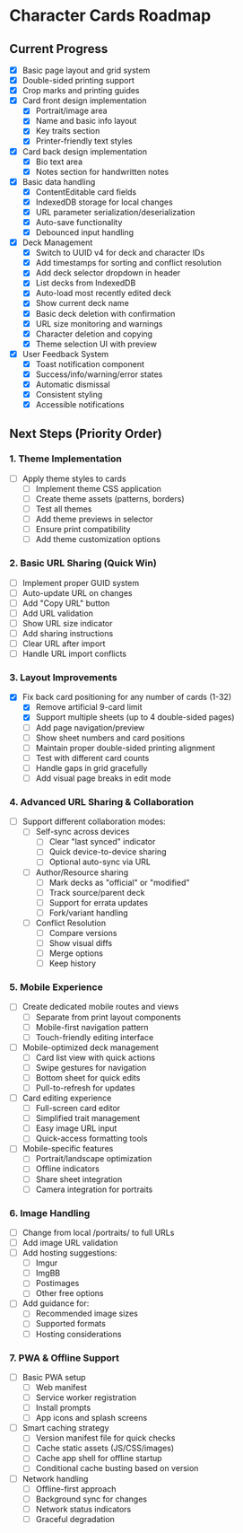 # Character Cards Roadmap

## Current Progress
- [x] Basic page layout and grid system
- [x] Double-sided printing support
- [x] Crop marks and printing guides
- [x] Card front design implementation
  - [x] Portrait/image area
  - [x] Name and basic info layout
  - [x] Key traits section
  - [x] Printer-friendly text styles
- [x] Card back design implementation
  - [x] Bio text area
  - [x] Notes section for handwritten notes
- [x] Basic data handling
  - [x] ContentEditable card fields
  - [x] IndexedDB storage for local changes
  - [x] URL parameter serialization/deserialization
  - [x] Auto-save functionality
  - [x] Debounced input handling
- [x] Deck Management
  - [x] Switch to UUID v4 for deck and character IDs
  - [x] Add timestamps for sorting and conflict resolution
  - [x] Add deck selector dropdown in header
  - [x] List decks from IndexedDB
  - [x] Auto-load most recently edited deck
  - [x] Show current deck name
  - [x] Basic deck deletion with confirmation
  - [x] URL size monitoring and warnings
  - [x] Character deletion and copying
  - [x] Theme selection UI with preview
- [x] User Feedback System
  - [x] Toast notification component
  - [x] Success/info/warning/error states
  - [x] Automatic dismissal
  - [x] Consistent styling
  - [x] Accessible notifications

## Next Steps (Priority Order)

### 1. Theme Implementation
- [ ] Apply theme styles to cards
  - [ ] Implement theme CSS application
  - [ ] Create theme assets (patterns, borders)
  - [ ] Test all themes
  - [ ] Add theme previews in selector
  - [ ] Ensure print compatibility
  - [ ] Add theme customization options

### 2. Basic URL Sharing (Quick Win)
- [ ] Implement proper GUID system
- [ ] Auto-update URL on changes
- [ ] Add "Copy URL" button
- [ ] Add URL validation
- [ ] Show URL size indicator
- [ ] Add sharing instructions
- [ ] Clear URL after import
- [ ] Handle URL import conflicts

### 3. Layout Improvements
- [x] Fix back card positioning for any number of cards (1-32)
  - [x] Remove artificial 9-card limit
  - [x] Support multiple sheets (up to 4 double-sided pages)
  - [ ] Add page navigation/preview
  - [ ] Show sheet numbers and card positions
  - [ ] Maintain proper double-sided printing alignment
  - [ ] Test with different card counts
  - [ ] Handle gaps in grid gracefully
  - [ ] Add visual page breaks in edit mode

### 4. Advanced URL Sharing & Collaboration
- [ ] Support different collaboration modes:
  - [ ] Self-sync across devices
    - [ ] Clear "last synced" indicator
    - [ ] Quick device-to-device sharing
    - [ ] Optional auto-sync via URL
  - [ ] Author/Resource sharing
    - [ ] Mark decks as "official" or "modified"
    - [ ] Track source/parent deck
    - [ ] Support for errata updates
    - [ ] Fork/variant handling
  - [ ] Conflict Resolution
    - [ ] Compare versions
    - [ ] Show visual diffs
    - [ ] Merge options
    - [ ] Keep history

### 5. Mobile Experience
- [ ] Create dedicated mobile routes and views
  - [ ] Separate from print layout components
  - [ ] Mobile-first navigation pattern
  - [ ] Touch-friendly editing interface
- [ ] Mobile-optimized deck management
  - [ ] Card list view with quick actions
  - [ ] Swipe gestures for navigation
  - [ ] Bottom sheet for quick edits
  - [ ] Pull-to-refresh for updates
- [ ] Card editing experience
  - [ ] Full-screen card editor
  - [ ] Simplified trait management
  - [ ] Easy image URL input
  - [ ] Quick-access formatting tools
- [ ] Mobile-specific features
  - [ ] Portrait/landscape optimization
  - [ ] Offline indicators
  - [ ] Share sheet integration
  - [ ] Camera integration for portraits

### 6. Image Handling
- [ ] Change from local /portraits/ to full URLs
- [ ] Add image URL validation
- [ ] Add hosting suggestions:
  - [ ] Imgur
  - [ ] ImgBB
  - [ ] Postimages
  - [ ] Other free options
- [ ] Add guidance for:
  - [ ] Recommended image sizes
  - [ ] Supported formats
  - [ ] Hosting considerations

### 7. PWA & Offline Support
- [ ] Basic PWA setup
  - [ ] Web manifest
  - [ ] Service worker registration
  - [ ] Install prompts
  - [ ] App icons and splash screens
- [ ] Smart caching strategy
  - [ ] Version manifest file for quick checks
  - [ ] Cache static assets (JS/CSS/images)
  - [ ] Cache app shell for offline startup
  - [ ] Conditional cache busting based on version
- [ ] Network handling
  - [ ] Offline-first approach
  - [ ] Background sync for changes
  - [ ] Network status indicators
  - [ ] Graceful degradation 